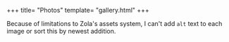 +++
title= "Photos"
template= "gallery.html"
+++

Because of limitations to Zola's assets system, I can't add `alt` text to each image or sort this by newest addition.